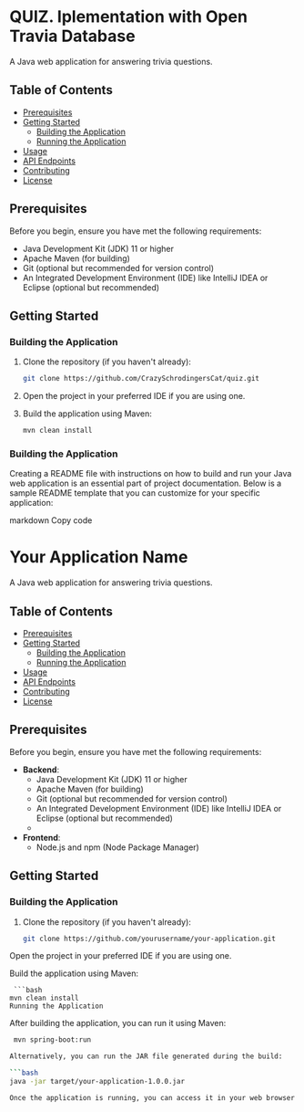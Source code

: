 # QUIZ. Iplementation with Open Travia Database

A Java web application for answering trivia questions.

## Table of Contents

- [Prerequisites](#prerequisites)
- [Getting Started](#getting-started)
  - [Building the Application](#building-the-application)
  - [Running the Application](#running-the-application)
- [Usage](#usage)
- [API Endpoints](#api-endpoints)
- [Contributing](#contributing)
- [License](#license)

## Prerequisites

Before you begin, ensure you have met the following requirements:

- Java Development Kit (JDK) 11 or higher
- Apache Maven (for building)
- Git (optional but recommended for version control)
- An Integrated Development Environment (IDE) like IntelliJ IDEA or Eclipse (optional but recommended)

## Getting Started

### Building the Application

1. Clone the repository (if you haven't already):

   ```bash
   git clone https://github.com/CrazySchrodingersCat/quiz.git
2. Open the project in your preferred IDE if you are using one.

3. Build the application using Maven:

     ```bash
    mvn clean install
### Building the Application

Creating a README file with instructions on how to build and run your Java web application is an essential part of project documentation. Below is a sample README template that you can customize for your specific application:

markdown
Copy code
# Your Application Name

A Java web application for answering trivia questions.

## Table of Contents

- [Prerequisites](#prerequisites)
- [Getting Started](#getting-started)
  - [Building the Application](#building-the-application)
  - [Running the Application](#running-the-application)
- [Usage](#usage)
- [API Endpoints](#api-endpoints)
- [Contributing](#contributing)
- [License](#license)

## Prerequisites

Before you begin, ensure you have met the following requirements:

- **Backend**:
  - Java Development Kit (JDK) 11 or higher
  - Apache Maven (for building)
  - Git (optional but recommended for version control)
  - An Integrated Development Environment (IDE) like IntelliJ IDEA or Eclipse (optional but recommended)
  - 
- **Frontend**:
  - Node.js and npm (Node Package Manager)

## Getting Started

### Building the Application

1. Clone the repository (if you haven't already):

   ```bash
   git clone https://github.com/yourusername/your-application.git
Open the project in your preferred IDE if you are using one.

Build the application using Maven:

     ```bash
    mvn clean install
    Running the Application
    
After building the application, you can run it using Maven:

   ```bash
    mvn spring-boot:run

Alternatively, you can run the JAR file generated during the build:

  ```bash
  java -jar target/your-application-1.0.0.jar

Once the application is running, you can access it in your web browser at http://localhost:8080.

